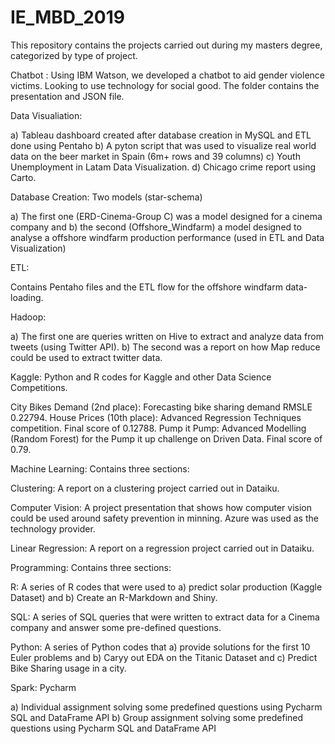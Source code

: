 # IE_MBD_2019

This repository contains the projects carried out during my masters degree, categorized by type of project.

Chatbot :
Using IBM Watson, we developed a chatbot to aid gender violence victims. Looking to use technology for social good.
The folder contains the presentation and JSON file.

Data Visualiation:

a) Tableau dashboard created after database creation in MySQL and ETL done using Pentaho
b) A pyton script that was used to visualize real world data on the beer market in Spain (6m+ rows and 39 columns)
c) Youth Unemployment in Latam Data Visualization.
d) Chicago crime report using Carto.

Database Creation: 
Two models (star-schema)

a) The first one (ERD-Cinema-Group C) was a model designed for a cinema company and
b) the second (Offshore_Windfarm) a model designed to analyse a offshore windfarm production performance (used in ETL and Data Visualization)

ETL: 

Contains Pentaho files and the ETL flow for the offshore windfarm data-loading.

Hadoop:

a) The first one are queries written on Hive to extract and analyze data from tweets (using Twitter API).
b) The second was a report on how Map reduce could be used to extract twitter data.

Kaggle: 
Python and R codes for Kaggle and other Data Science Competitions.

City Bikes Demand (2nd place): Forecasting bike sharing demand RMSLE 0.22794.
House Prices (10th place): Advanced Regression Techniques competition. Final score of 0.12788.
Pump it Pump: Advanced Modelling (Random Forest) for the Pump it up challenge on Driven Data. Final score of 0.79.

Machine Learning: 
Contains three sections:

Clustering: A report on a clustering project carried out in Dataiku.

Computer Vision: A project presentation that shows how computer vision could be used around safety prevention in minning. Azure was used as the technology provider.

Linear Regression: A report on a regression project carried out in Dataiku.

Programming: 
Contains three sections:

R: A series of R codes that were used to a) predict solar production (Kaggle Dataset) and b) Create an R-Markdown and Shiny.

SQL: A series of SQL queries that were written to extract data for a Cinema company and answer some pre-defined questions.

Python: A series of Python codes that a) provide solutions for the first 10 Euler problems and b) Caryy out EDA on the Titanic Dataset and c) Predict Bike Sharing usage in a city.

Spark: 
Pycharm

a) Individual assignment solving some predefined questions using Pycharm SQL and DataFrame API
b) Group assignment solving some predefined questions using Pycharm SQL and DataFrame API
